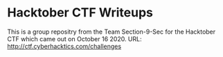 # Hacktober CTF Writeups 

This is a group repositry from the Team Section-9-Sec for the Hacktober CTF which came out on October 16 2020. URL: http://ctf.cyberhacktics.com/challenges  
